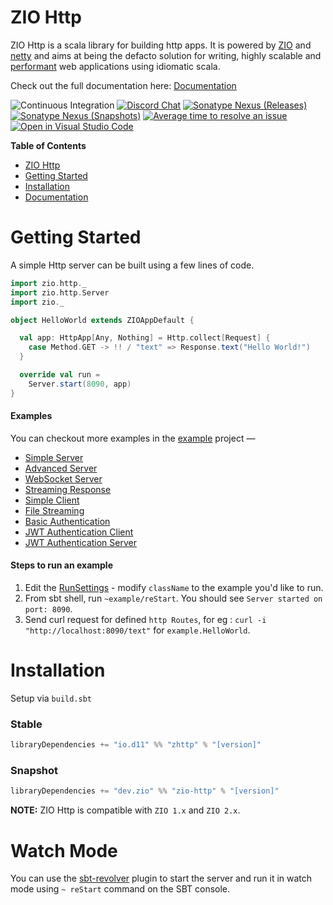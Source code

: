 # ZIO Http

ZIO Http is a scala library for building http apps. It is powered by [ZIO] and [netty] and aims at being the defacto solution for writing, highly scalable and [performant](#benchmarks) web applications using idiomatic scala.

Check out the full documentation here: [Documentation]

[Documentation]: https://zio.github.io/zio-http

![Continuous Integration](https://github.com/zio/zio-http/workflows/Continuous%20Integration/badge.svg)
[![Discord Chat](https://img.shields.io/discord/629491597070827530.svg?logo=discord)](https://discord.com/channels/629491597070827530/819703129267372113)
[![Sonatype Nexus (Releases)](https://img.shields.io/nexus/r/dev.zio/zio-http_2.13?server=https%3A%2F%2Foss.sonatype.org)](https://oss.sonatype.org/content/repositories/releases/dev/zio/zio-http_2.13/)
[![Sonatype Nexus (Snapshots)](https://img.shields.io/nexus/s/dev.zio/zio-http_2.13?server=https%3A%2F%2Foss.sonatype.org)](https://oss.sonatype.org/content/repositories/snapshots/dev/zio/zio-http_2.13/)
[![Average time to resolve an issue](http://isitmaintained.com/badge/resolution/zio/zio-http.svg)](http://isitmaintained.com/project/zio/zio-http "Average time to resolve an issue")
[![Open in Visual Studio Code](https://open.vscode.dev/badges/open-in-vscode.svg)](https://open.vscode.dev/zio/zio-http)

[zio]: https://zio.dev
[netty]: http://netty.io

**Table of Contents**

- [ZIO Http](#zio-http)
- [Getting Started](#getting-started)
- [Installation](#installation)
- [Documentation](https://zio.github.io/zio-http/)

# Getting Started

A simple Http server can be built using a few lines of code.

```scala
import zio.http._
import zio.http.Server
import zio._

object HelloWorld extends ZIOAppDefault {

  val app: HttpApp[Any, Nothing] = Http.collect[Request] {
    case Method.GET -> !! / "text" => Response.text("Hello World!")
  }

  override val run =
    Server.start(8090, app)
}
```
#### Examples

You can checkout more examples in the [example](https://github.com/zio/zio-http/tree/main/example/src/main/scala/example) project —

- [Simple Server](https://github.com/zio/zio-http/blob/main/zio-http-example/src/main/scala/example/HelloWorld.scala)
- [Advanced Server](https://github.com/zio/zio-http/blob/main/zio-http-example/src/main/scala/example/HelloWorldAdvanced.scala)
- [WebSocket Server](https://github.com/zio/zio-http/blob/main/zio-http-example/src/main/scala/example/WebSocketEcho.scala)
- [Streaming Response](https://github.com/zio/zio-http/blob/main/zio-http-example/src/main/scala/example/StreamingResponse.scala)
- [Simple Client](https://github.com/zio/zio-http/blob/main/zio-http-example/src/main/scala/example/SimpleClient.scala)
- [File Streaming](https://github.com/zio/zio-http/blob/main/zio-http-example/src/main/scala/example/FileStreaming.scala)
- [Basic Authentication](https://github.com/zio/zio-http/blob/main/zio-http-example/src/main/scala/example/BasicAuth.scala)
- [JWT Authentication Client](https://github.com/zio/zio-http/blob/main/zio-http-example/src/main/scala/example/AuthenticationClient.scala)
- [JWT Authentication Server](https://github.com/zio/zio-http/blob/main/zio-http-example/src/main/scala/example/AuthenticationServer.scala)

#### Steps to run an example

1. Edit the [RunSettings](https://github.com/zio/zio-http/blob/main/project/BuildHelper.scala#L109) - modify `className` to the example you'd like to run.
2. From sbt shell, run `~example/reStart`. You should see `Server started on port: 8090`.
3. Send curl request for defined `http Routes`, for eg : `curl -i "http://localhost:8090/text"` for `example.HelloWorld`.

# Installation

Setup via `build.sbt`

### Stable
```scala
libraryDependencies += "io.d11" %% "zhttp" % "[version]"
```

### Snapshot
```scala
libraryDependencies += "dev.zio" %% "zio-http" % "[version]"
```


**NOTE:** ZIO Http is compatible with `ZIO 1.x` and `ZIO 2.x`.


# Watch Mode

You can use the [sbt-revolver] plugin to start the server and run it in watch mode using `~ reStart` command on the SBT console.

[sbt-revolver]: https://github.com/spray/sbt-revolver

